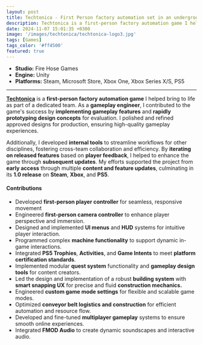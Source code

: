 ```yaml
---
layout: post
title: Techtonica - First Person factory automation set in an underground voxel world.
description: Techtonica is a first-person factory automation game I helped bring to life as part of a dedicated team.
date: 2024-11-07 15:01:35 +0300
image: '/images/techtonica/techtonica-logo3.jpg'
tags: [Games]
tags_color: '#ff4500'
featured: true
---
```


- **Studio:** Fire Hose Games
- **Engine:** Unity
- **Platforms:** Steam, Microsoft Store, Xbox One, Xbox Series X/S, PS5

--- 

**[Techtonica](https://store.steampowered.com/app/1457320/Techtonica/)** is a **first-person factory automation game** I helped bring to life as part of a dedicated team. As a **gameplay engineer**, I contributed to the game's success by **implementing gameplay features** and **rapidly prototyping design concepts** for evaluation. I polished and refined approved designs for production, ensuring high-quality gameplay experiences. 

Additionally, I developed **internal tools** to streamline workflows for other disciplines, fostering cross-team collaboration and efficiency. By **iterating on released features** based on **player feedback**, I helped to enhance the game through **subsequent updates**. My efforts supported the project from **early access** through multiple **content and feature updates**, culminating in its **1.0 release** on **Steam**, **Xbox**, and **PS5**.
#### Contributions 

- Developed **first-person player controller** for seamless, responsive movement
- Engineered **first-person camera controller** to enhance player perspective and immersion.
- Designed and implemented **UI menus** and **HUD** systems for intuitive player interaction.
- Programmed complex **machine functionality** to support dynamic in-game interactions.
- Integrated **PS5 Trophies**, **Activities**, and **Game Intents** to meet **platform certification standards**.
- Implemented modular **quest system** functionality and **gameplay design tools** for content creators.
- Led the design and implementation of a robust **building system** with **smart snapping UX** for precise and fluid **construction mechanics.**
- Engineered **custom game mode settings** for flexible and scalable game modes.
- Optimized **conveyor belt logistics and construction** for efficient automation and resource flow.
- Developed and fine-tuned **multiplayer gameplay** systems to ensure smooth online experiences.
- Integrated **FMOD Audio** to create dynamic soundscapes and interactive audio.